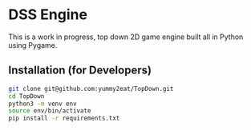 # DSS Engine
This is a work in progress, top down 2D game engine built all in Python using Pygame. 

## Installation (for Developers)

```bash
git clone git@github.com:yummy2eat/TopDown.git
cd TopDown
python3 -m venv env
source env/bin/activate
pip install -r requirements.txt
```
